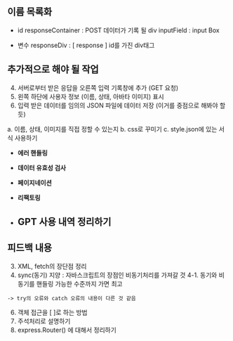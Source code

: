 ## 이름 목록화

- id
responseContainer : POST 데이터가 기록 될 div
inputField : input Box

- 변수
responseDiv : [ response ] id를 가진 div태그

## 추가적으로 해야 될 작업
<!-- 1. 상단에 로고 (이모지폰트)와 햄버거 메뉴 표시 -->
<!-- 2. 사용자 프롬프트 입력창 제공 -->
<!-- 3. 사용자의 메시지 입력 및 서버로의 데이터 전송 (POST 요청) -->
4. 서버로부터 받은 응답을 오른쪽 입력 기록창에 추가 (GET 요청)
5. 왼쪽 하단에 사용자 정보 (이름, 상태, 아바타 이미지) 표시
6. 입력 받은 데이터를 임의의 JSON 파일에 데이터 저장
  (이거를 중점으로 해봐야 할 듯)

a. 이름, 상태, 이미지를 직접 정할 수 있는지
b. css로 꾸미기
c. style.json에 있는 서식 사용하기

- **에러 핸들링**
- **데이터 유효성 검사**
- **페이지네이션**
- **리팩토링**

- ## GPT 사용 내역 정리하기

## 피드백 내용
<!-- 1. package.json에 "main" 수정하기 -->
<!-- 2. readme 넘버링 -->
3. XML, fetch의 장단점 정리
4. sync(동기) 지양 : 자바스크립트의 장점인 비동기처리를 가져갈 것
4-1. 동기와 비동기를 핸들링 가능한 수준까지 가면 최고
<!-- 5. 에러처리는 try에서 하는 것이 좋음(Develope-25 참고) -->
    -> try의 오류와 catch 오류의 내용이 다른 것 같음
6. 객체 접근을 [ ]로 하는 방법
7. 주석처리로 설명하기
8. express.Router() 에 대해서 정리하기